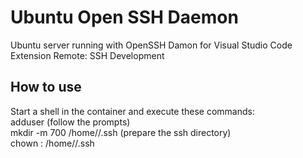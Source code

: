 # Ubuntu Open SSH Daemon

  Ubuntu server running with OpenSSH Damon for Visual Studio Code Extension Remote: SSH Development

## How to use

  Start a shell in the container and execute these commands:  
  adduser <username>  (follow the prompts)  
  mkdir -m 700 /home/<username>/.ssh  (prepare the ssh directory)  
  chown <username>:<usergroup> /home/<username>/.ssh  
